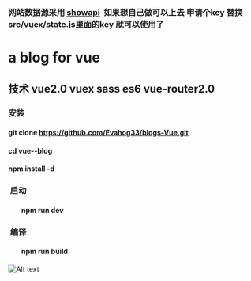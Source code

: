 ### 网站数据源采用 [showapi](https://www.showapi.com/api/apiList)  如果想自己做可以上去 申请个key 替换src/vuex/state.js里面的key 就可以使用了

#  a blog for vue  

##      技术 vue2.0 vuex sass es6 vue-router2.0
###  安装
####         git clone https://github.com/Evahog33/blogs-Vue.git
####         cd vue--blog
####         npm install -d
###  启动
####         npm run dev
###  编译
####         npm run build
![Alt text](http://a4.qpic.cn/psb?/V12SQR6G1TGQE4/GBLdXPNQUeX*8eO*r5X1m*FaWOH*3aRumb7WkLlhQOg!/b/dLMAAAAAAAAA&ek=1&kp=1&pt=0&bo=NAWAAgAAAAADV8E!&tm=1496736000&sce=60-2-2&rf=viewer_4)

